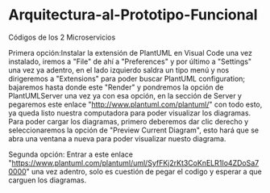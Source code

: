 # Arquitectura-al-Prototipo-Funcional
Códigos de los 2 Microservicios  

Primera opción:Instalar la extensión de PlantUML en Visual Code 
  una vez instalado, iremos a "File" de ahí a "Preferences" y por último a "Settings"
  una vez ya adentro, en el lado izquierdo saldra un tipo menú y nos dirigeremos a 
  "Extensions" para poder buscar PlantUML configuration; bajaremos hasta donde este "Render"
  y pondremos la opción de PlantUMLServer una vez ya con esa opción, en la sección de Server
  y pegaremos este enlace "http://www.plantuml.com/plantuml/" con todo esto, ya queda listo nuestra
  computadora para poder visualizar los diagramas. Para poder cargar los diagramas, 
  primero deberemos dar clic derecho y seleccionaremos la opción de "Preview Current Diagram", 
  esto hará que se abra una ventana a nueva para poder visualizar nuesto diagrama. 

  Segunda opción: Entrar a este enlace "https://www.plantuml.com/plantuml/uml/SyfFKj2rKt3CoKnELR1Io4ZDoSa70000"
  una vez adentro, solo es cuestión de pegar el codigo y esperar a que carguen los diagramas.
